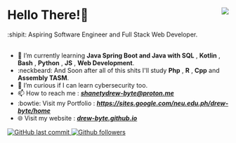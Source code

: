 <html>

<h1>
Hello There!👋 <img src = "https://komarev.com/ghpvc/?username=drew-bytel&color=191919&label=Profile%20Views&style=for-the-badge" align="right"/>
  
</h1>

  

<body>
   :shipit:  Aspiring Software Engineer and Full Stack Web Developer.
  <br><br>


- 🌱 I’m currently learning **Java Spring Boot and Java with SQL** , **Kotlin** , **Bash** , **Python** , **JS** , **Web Development**. 
- :neckbeard: And Soon after all of this shits I'll study **Php** , **R** , **Cpp** and **Assembly TASM**.
- 🤔 I’m curious if I can learn cybersecurity too.
- 📫 How to reach me : <b><i>shanetydrew-byte@proton.me</i></b>
- :bowtie: Visit my Portfolio : <a href="https://sites.google.com/neu.edu.ph/drew-byte/home"> <b><i>https://sites.google.com/neu.edu.ph/drew-byte/home</i></b>
- 🌐 Visit my website : <a href="https://drew-byte.github.io/"> <b><i>drew-byte.github.io</i></b>
  <br>
 

![GitHub last commit](https://img.shields.io/github/last-commit/drew-byte/java_code?label=last%20commit%20in%20java%20repo&style=flat-square)
![Github followers](https://img.shields.io/github/followers/drew-byte?color=blue&style=flat-square)
</body>
</html>


